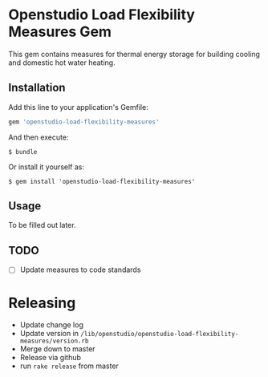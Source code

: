 # Openstudio Load Flexibility Measures Gem

This gem contains measures for thermal energy storage for building cooling and domestic hot water heating.

## Installation

Add this line to your application's Gemfile:

```ruby
gem 'openstudio-load-flexibility-measures'
```

And then execute:

    $ bundle

Or install it yourself as:

    $ gem install 'openstudio-load-flexibility-measures'

## Usage

To be filled out later.

## TODO

- [ ] Update measures to code standards

# Releasing

* Update change log
* Update version in `/lib/openstudio/openstudio-load-flexibility-measures/version.rb`
* Merge down to master
* Release via github
* run `rake release` from master
